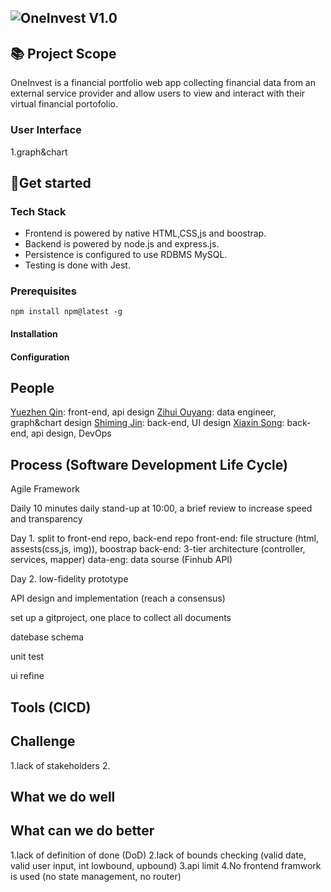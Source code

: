 ## ![OneInvest](https://github.com/user-attachments/assets/adcab216-33d2-4fc9-b0a2-52b86feed5cf) V1.0

## 📚 Project Scope
OneInvest is a financial portfolio web app collecting financial data from an external service provider and allow users to view and interact with their virtual financial portofolio. 

### User Interface
1.graph&chart

## 🚀Get started
### Tech Stack
* Frontend is powered by native HTML,CSS,js and boostrap.
* Backend is powered by node.js and express.js.
* Persistence is configured to use RDBMS MySQL.
* Testing is done with  Jest.

### Prerequisites
```
npm install npm@latest -g
```
#### Installation

#### Configuration

## People
<a href="https://github.com/yuezhenqin" target="_blank">Yuezhen Qin</a>: front-end, api design
<a href="https://github.com/yuezhenqin" target="_blank">Zihui Ouyang</a>: data engineer, graph&chart design
<a href="https://github.com/yuezhenqin" target="_blank">Shiming Jin</a>: back-end, UI design
<a href="https://github.com/yuezhenqin" target="_blank">Xiaxin Song</a>: back-end, api design, DevOps



## Process (Software Development Life Cycle) 
Agile Framework

Daily 
10 minutes daily stand-up at 10:00, a brief review 
to increase speed and transparency

Day 1.
split to front-end repo, back-end repo
front-end: file structure (html, assests(css,js, img)), boostrap
back-end: 3-tier architecture (controller, services, mapper)
data-eng: data sourse (Finhub API)

Day 2.
low-fidelity prototype

API design and implementation (reach a consensus)

set up a gitproject, one place to collect all documents



datebase schema


unit test

ui refine


## Tools (CICD)


## Challenge
1.lack of stakeholders
2.

## What we do well
## What can we do better
1.lack of definition of done (DoD)
2.lack of bounds checking (valid date, valid user input, int lowbound, upbound)
3.api limit
4.No frontend framwork is used (no state management, no router)
